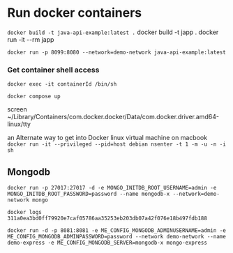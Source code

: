 # Run docker containers

`docker build -t java-api-example:latest .`
docker build -t japp .
docker run -it --rm japp

`docker run -p 8099:8080 --network=demo-network java-api-example:latest`
### Get container shell access
`docker exec -it containerId /bin/sh`

`docker compose up`

screen ~/Library/Containers/com.docker.docker/Data/com.docker.driver.amd64-linux/tty

an Alternate way to get into Docker linux virtual machine on macbook
`docker run -it --privileged --pid=host debian nsenter -t 1 -m -u -n -i sh`

## Mongodb
`docker run -p 27017:27017 -d -e MONGO_INITDB_ROOT_USERNAME=admin -e MONGO_INITDB_ROOT_PASSWORD=password --name mongodb-x --network=demo-network mongo`

`docker logs 311a0ea3bd0ff79920e7caf05786aa35253eb203db07a42f076e18b497fdb188`

`docker run -d -p 8081:8081 -e ME_CONFIG_MONGODB_ADMINUSERNAME=admin -e ME_CONFIG_MONGODB_ADMINPASSWORD=password --network demo-network --name demo-express -e ME_CONFIG_MONGODB_SERVER=mongodb-x mongo-express` 